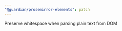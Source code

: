 ```yaml
---
"@guardian/prosemirror-elements": patch
---
```


Preserve whitespace when parsing plain text from DOM

